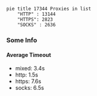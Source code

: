 
```mermaid
pie title 17344 Proxies in list
    "HTTP" : 13144
    "HTTPS": 2823
    "SOCKS" : 2636
```

### Some Info
#### Average Timeout

- mixed: 3.4s
- http: 1.5s
- https: 7.6s
- socks: 6.5s